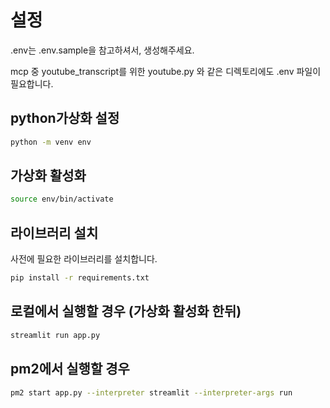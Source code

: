 # 설정

.env는 .env.sample을 참고하셔서, 생성해주세요.

mcp 중 youtube_transcript를 위한 youtube.py 와 같은 디렉토리에도 .env 파일이 필요합니다.

## python가상화 설정
```bash
python -m venv env
```

## 가상화 활성화
```bash
source env/bin/activate
```

## 라이브러리 설치
사전에 필요한 라이브러리를 설치합니다.
```bash
pip install -r requirements.txt
```

## 로컬에서 실행할 경우 (가상화 활성화 한뒤)
```bash
streamlit run app.py
```

## pm2에서 실행할 경우
```bash
pm2 start app.py --interpreter streamlit --interpreter-args run
```
